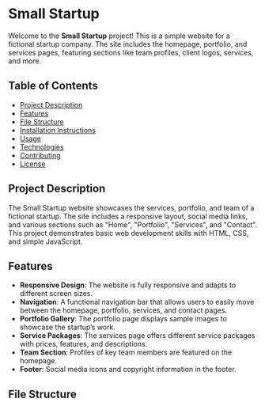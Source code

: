 # Small Startup

Welcome to the **Small Startup** project! This is a simple website for a fictional startup company. The site includes the homepage, portfolio, and services pages, featuring sections like team profiles, client logos, services, and more.

## Table of Contents
- [Project Description](#project-description)
- [Features](#features)
- [File Structure](#file-structure)
- [Installation Instructions](#installation-instructions)
- [Usage](#usage)
- [Technologies](#technologies)
- [Contributing](#contributing)
- [License](#license)

## Project Description

The Small Startup website showcases the services, portfolio, and team of a fictional startup. The site includes a responsive layout, social media links, and various sections such as "Home", "Portfolio", "Services", and "Contact". This project demonstrates basic web development skills with HTML, CSS, and simple JavaScript.

## Features

- **Responsive Design**: The website is fully responsive and adapts to different screen sizes.
- **Navigation**: A functional navigation bar that allows users to easily move between the homepage, portfolio, services, and contact pages.
- **Portfolio Gallery**: The portfolio page displays sample images to showcase the startup’s work.
- **Service Packages**: The services page offers different service packages with prices, features, and descriptions.
- **Team Section**: Profiles of key team members are featured on the homepage.
- **Footer**: Social media icons and copyright information in the footer.

## File Structure

